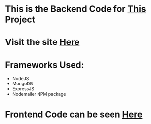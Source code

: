 # This is the Backend Code for [This](https://github.com/Abhinavreddy-B/ESW_project) Project

# Visit the site [Here](https://indoor-air-pollution-18.onrender.com/)

# Frameworks Used:
* NodeJS
* MongoDB
* ExpressJS
* Nodemailer NPM package

# Frontend Code can be seen [Here](https://github.com/Abhinavreddy-B/ESW_Frontend)